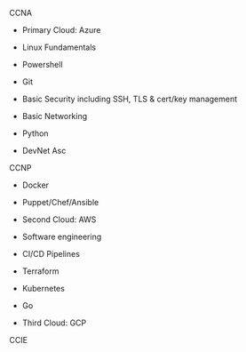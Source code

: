 
  CCNA
-   Primary Cloud: Azure
    
-   Linux Fundamentals

-   Powershell

-   Git

-   Basic Security including SSH, TLS & cert/key management
    
-   Basic Networking

-   Python

-  DevNet Asc
    

CCNP

-   Docker
    
-   Puppet/Chef/Ansible
    
-   Second Cloud: AWS
    
-   Software engineering
    
-   CI/CD Pipelines
    
-   Terraform
    
-   Kubernetes
    
-   Go 
    
-   Third Cloud: GCP

CCIE